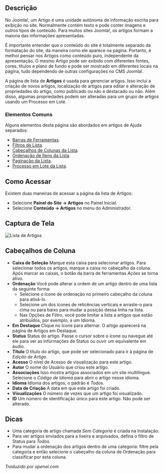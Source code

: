 <!-- Filename: Help4.x:Articles / Display title: Artigos -->

## Descrição

No Joomla!, um Artigo é uma unidade autônoma de informação escrita para exibição no site. Normalmente contém texto e pode conter imagens e outros tipos de conteúdo. Para muitos sites Joomla!, os artigos formam a maioria das informações apresentadas.

É importante entender que o conteúdo do site é totalmente separado da formatação do site, da maneira como ele aparece na página. Portanto, é melhor pensar nos Artigos como conteúdo puro, independente da apresentação. O mesmo Artigo pode ser exibido com diferentes fontes, cores, títulos e plano de fundo e pode ser mostrado em diferentes locais na página, tudo dependendo de outras configurações no CMS Joomla!.

A página de lista de **Artigos** é usada para gerenciar artigos. Isso inclui a criação de novos artigos, localização de artigos para editar e alteração de propriedades do artigo, como publicado ou não e destacado ou não. Além disso, algumas propriedades podem ser alteradas para um grupo de artigos usando um Processo em Lote.

### Elementos Comuns

Alguns elementos desta página são abordados em artigos de Ajuda separados:

* [Barras de Ferramentas](jdocmanual?article=help/common-elements/toolbars).
* [Filtros de Lista](jdocmanual?article=help/common-elements/list-filters).
* [Cabeçalhos de Colunas da Lista](jdocmanual?article=help/common-elements/list-column-headers).
* [Ordenação de Itens da Lista](jdocmanual?article=help/common-elements/list-ordering).
* [Paginação da Lista](jdocmanual?article=help/common-elements/list-pagination).
* [Processo em Lote da Lista](jdocmanual?article=help/common-elements/list-batch-process).

## Como Acessar

Existem duas maneiras de acessar a página da lista de Artigos:

* Selecione **Painel do Site → Artigos** no Painel Inicial.
* Selecione **Conteúdo → Artigos** no menu do Administrador.


## Captura de Tela

![Lista de Artigos](../../../pt/images/articles/articles-list.png)

## Cabeçalhos de Coluna

- **Caixa de Seleção** Marque esta caixa para selecionar artigos. Para selecionar todos os artigos, marque a caixa no cabeçalho da coluna. Após marcar as caixas, o botão da barra de ferramentas *Ações* se torna ativo.
- **Ordenação** Você pode alterar a ordem de um artigo dentro de uma lista da seguinte forma:
  - Selecione o ícone de ordenação <i class="fa-solid fa-sort"></i> no primeiro cabeçalho da coluna para ativá-lo.
  - Selecione um dos ícones de reticências verticais <span class="icon-ellipsis-v"></span> e arraste-o para cima ou para baixo para mudar a posição dessa linha na lista.
  - Nas Opções de Filtro, você pode limitar a lista a artigos que estão atribuídos, por exemplo, a um Idioma.
- **Em Destaque** Clique no ícone para alternar. O artigo aparecerá na página de Artigos em Destaque.
- **Status** Status do artigo. Passe o cursor sobre o ícone ou navegue até ele para ver as informações de Status ou ouvir um equivalente em áudio.
- **Título** O título do artigo, que pode ser selecionado para ir à página de *Edição de Artigo*.
- **Acesso** O nível de Acesso de visualização para este artigo.
- **Autor** O nome do Usuário que criou este artigo.
- **Associações** Isso mostra artigos associados em um site multilíngue. Selecione o *Código de Idioma* para abrir o artigo nesse idioma.
- **Idioma** Idioma dos artigos, o padrão é *Todos*.
- **Data de Criação** A data em que este artigo foi criado.
- **Visualizações** O número de vezes que um artigo foi visualizado.
- **ID** Um número de identificação único para este artigo. Não pode ser alterado.

## Dicas

- Uma categoria de artigo chamada *Sem Categoria* é criada na Instalação.
- Para ver artigos enviados para a lixeira e arquivados, defina o filtro de Status para *Todos*.
- Para mudar a ordenação dos artigos dentro de uma categoria: filtre pela categoria e então selecione o cabeçalho da coluna de Ordenação para classificar por esta coluna. 

*Traduzido por openai.com*

